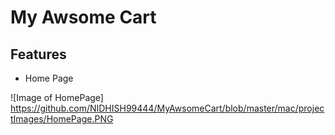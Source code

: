 # My Awsome Cart


## Features

* Home Page 

![Image of HomePage] https://github.com/NIDHISH99444/MyAwsomeCart/blob/master/mac/projectImages/HomePage.PNG

  
